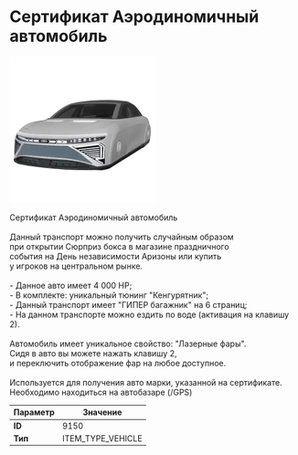 # Сертификат Аэродиномичный автомобиль

![Item Image](../img/9150.webp?raw=true)

Сертификат Аэродиномичный автомобиль<br><br>Данный транспорт можно получить случайным образом<br>при открытии Сюрприз бокса в магазине праздничного<br>события на День независимости Аризоны или купить<br>у игроков на центральном рынке.<br><br>- Данное авто имеет 4 000 HP;<br>- В комплекте: уникальный тюнинг "Кенгурятник";<br>- Данный транспорт имеет "ГИПЕР багажник" на 6 страниц;<br>- На данном транспорте можно ездить по воде (активация на клавишу 2).<br><br>Автомобиль имеет уникальное свойство: "Лазерные фары".<br>Сидя в авто вы можете нажать клавишу 2,<br>и переключить отображение фар на любое доступное.<br><br>Используется для получения авто марки, указанной на сертификате.<br>Необходимо находиться на автобазаре (/GPS)


| Параметр | Значение |
|----------|----------|
| **ID** | 9150 |
| **Тип** | ITEM_TYPE_VEHICLE |

